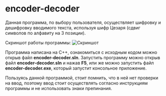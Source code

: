 # encoder-decoder
 
Данная программа, по выбору пользователя, осуществляет шифровку и дешифровку вводимого текста, используя шифр Цезаря (сдвиг символов по алфавиту на 3 позиции).

Скриншот работы программы:
![Скриншот](https://sun9-24.userapi.com/s8csZHiZORHxLBfr_okP0CwYLFWVAR1hEU05sg/ek4CqbKxbrE.jpg)

Программа написана на C++, ознакомиться с исходным кодом можно открыв файл **encoder-decoder.sln**.
Запустить программу можно открыв файл **encoder-decoder.sln** и нажав **F5**, или же можно запустить файл **encoder-decoder.exe**, который запустит консольное приложение.

Пользуясь данной программой, стоит помнить, что в ней нет проверки на ввод, поэтому ввод стоит осуществлять согласно инструкциям программы и не использовать знаки препинания. 
